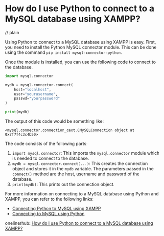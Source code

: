 # How do I use Python to connect to a MySQL database using XAMPP?
// plain

Using Python to connect to a MySQL database using XAMPP is easy. First, you need to install the Python MySQL connector module. This can be done using the command `pip install mysql-connector-python`.

Once the module is installed, you can use the following code to connect to the database.

```python
import mysql.connector

mydb = mysql.connector.connect(
    host="localhost",
    user="yourusername",
    passwd="yourpassword"
)

print(mydb)
```

The output of this code would be something like:
```
<mysql.connector.connection_cext.CMySQLConnection object at 0x7f7f4c3c4b50>
```

The code consists of the following parts:
1. `import mysql.connector`: This imports the `mysql.connector` module which is needed to connect to the database.
2. `mydb = mysql.connector.connect(...)`: This creates the connection object and stores it in the `mydb` variable. The parameters passed in the `connect()` method are the host, username and password of the database.
3. `print(mydb)`: This prints out the connection object.

For more information on connecting to a MySQL database using Python and XAMPP, you can refer to the following links:

- [Connecting Python to MySQL using XAMPP](https://www.journaldev.com/24074/connect-python-to-mysql-using-xampp)
- [Connecting to MySQL using Python](https://www.python-course.eu/python_mysql_connectivity.php)

onelinerhub: [How do I use Python to connect to a MySQL database using XAMPP?](https://onelinerhub.com/python-mysql/how-do-i-use-python-to-connect-to-a-mysql-database-using-xampp)